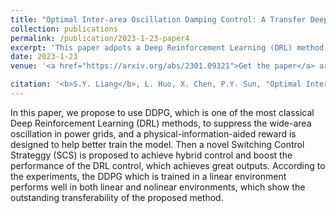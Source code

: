 ```yaml
---
title: "Optimal Inter-area Oscillation Damping Control: A Transfer Deep Reinforcement Learning Approach with Switching Control Strategy"
collection: publications
permalink: /publication/2023-1-23-paper4
excerpt: 'This paper adpots a Deep Reinforcement Learning (DRL) method which uses a physical-information-aided reward to suppress the wide-area oscillation in power grids, and proposes a novel Switching Control Strategy (SCS) to achieve hybrid control, and boost the performance of the DRL method.'
date: 2023-1-23
venue: '<a href="https://arxiv.org/abs/2301.09321">Get the paper</a> arXiv preprint arXiv:2301.09321'

citation: '<b>S.Y. Liang</b>, L. Huo, X. Chen, P.Y. Sun, "Optimal Inter-area Oscillation Damping Control: A Transfer Deep Reinforcement Learning Approach with Switching Control Strategy." arXiv preprint arXiv:2301.09321 (2023).'
---
```


In this paper, we propose to use DDPG, which is one of the most classical Deep Reinforcement Learning (DRL) methods, to suppress the wide-area oscillation in power grids, and a physical-information-aided reward is designed to help better train the model. Then a novel Switching Control Strateggy (SCS) is proposed to achieve hybrid control and boost the performance of the DRL control, which achieves great outputs. According to the experiments, the DDPG which is trained in a linear environment performs well in both linear and nolinear environments, which show the outstanding transferability of the proposed method.

